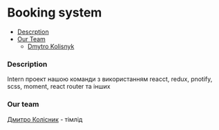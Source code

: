 # Booking system
- [Descrption](#description)
- [Our Team](#our-team)
  - [Dmytro Kolisnyk]()

### Description

Intern проект нашою команди з використанням reacct, redux, pnotify, scss, moment, react router та інших

### Our team

[Дмитро Колісник](https://github.com/DmytroKolisnyk2) - тімлід

